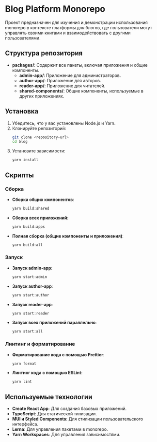 # Blog Platform Monorepo

Проект предназначен для изучения и демонстрации использования monorepo в контексте платформы для блогов, где пользователи могут управлять своими книгами и взаимодействовать с другими пользователями.

## Структура репозитория

- **packages/**: Содержит все пакеты, включая приложения и общие компоненты.
  - **admin-app/**: Приложение для администраторов.
  - **author-app/**: Приложение для авторов.
  - **reader-app/**: Приложение для читателей.
  - **shared-components/**: Общие компоненты, используемые в других приложениях.

## Установка

1. Убедитесь, что у вас установлены Node.js и Yarn.
2. Клонируйте репозиторий:
   ```bash
   git clone <repository-url>
   cd blog
   ```
3. Установите зависимости:
   ```bash
   yarn install
   ```

## Скрипты

### Сборка

- **Сборка общих компонентов**:
  ```bash
  yarn build:shared
  ```

- **Сборка всех приложений**:
  ```bash
  yarn build:apps
  ```

- **Полная сборка (общие компоненты и приложения)**:
  ```bash
  yarn build:all
  ```

### Запуск

- **Запуск admin-app**:
  ```bash
  yarn start:admin
  ```

- **Запуск author-app**:
  ```bash
  yarn start:author
  ```

- **Запуск reader-app**:
  ```bash
  yarn start:reader
  ```

- **Запуск всех приложений параллельно**:
  ```bash
  yarn start:all
  ```

### Линтинг и форматирование

- **Форматирование кода с помощью Prettier**:
  ```bash
  yarn format
  ```

- **Линтинг кода с помощью ESLint**:
  ```bash
  yarn lint
  ```

## Используемые технологии

- **Create React App**: Для создания базовых приложений.
- **TypeScript**: Для статической типизации.
- **MUI и Styled Components**: Для стилизации пользовательского интерфейса.
- **Lerna**: Для управления пакетами в monorepo.
- **Yarn Workspaces**: Для управления зависимостями.
